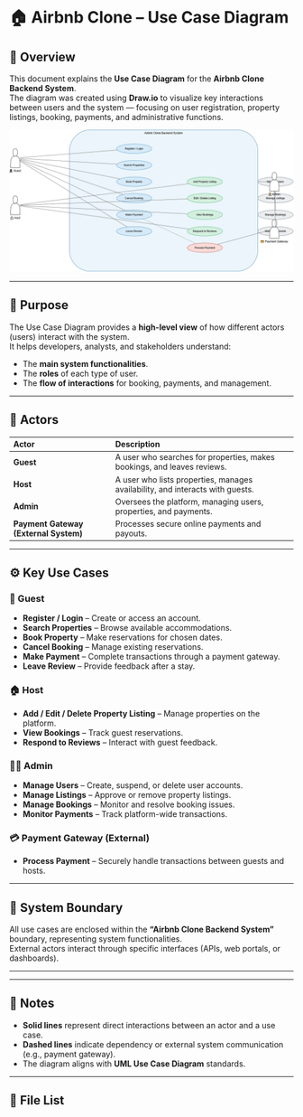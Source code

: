 # 🏠 Airbnb Clone – Use Case Diagram

## 📘 Overview
This document explains the **Use Case Diagram** for the **Airbnb Clone Backend System**.  
The diagram was created using **Draw.io** to visualize key interactions between users and the system — focusing on user registration, property listings, booking, payments, and administrative functions.



![Use Case Diagram ](use-case-diagram.drawio.png)

---

## 🎯 Purpose
The Use Case Diagram provides a **high-level view** of how different actors (users) interact with the system.  
It helps developers, analysts, and stakeholders understand:
- The **main system functionalities**.
- The **roles** of each type of user.
- The **flow of interactions** for booking, payments, and management.

---

## 👥 Actors

| Actor | Description |
|:--|:--|
| **Guest** | A user who searches for properties, makes bookings, and leaves reviews. |
| **Host** | A user who lists properties, manages availability, and interacts with guests. |
| **Admin** | Oversees the platform, managing users, properties, and payments. |
| **Payment Gateway (External System)** | Processes secure online payments and payouts. |

---

## ⚙️ Key Use Cases

### 👤 Guest
- **Register / Login** – Create or access an account.  
- **Search Properties** – Browse available accommodations.  
- **Book Property** – Make reservations for chosen dates.  
- **Cancel Booking** – Manage existing reservations.  
- **Make Payment** – Complete transactions through a payment gateway.  
- **Leave Review** – Provide feedback after a stay.  

### 🏠 Host
- **Add / Edit / Delete Property Listing** – Manage properties on the platform.  
- **View Bookings** – Track guest reservations.  
- **Respond to Reviews** – Interact with guest feedback.  

### 👨‍💼 Admin
- **Manage Users** – Create, suspend, or delete user accounts.  
- **Manage Listings** – Approve or remove property listings.  
- **Manage Bookings** – Monitor and resolve booking issues.  
- **Monitor Payments** – Track platform-wide transactions.  

### 💳 Payment Gateway (External)
- **Process Payment** – Securely handle transactions between guests and hosts.

---

## 🧩 System Boundary
All use cases are enclosed within the **“Airbnb Clone Backend System”** boundary, representing system functionalities.  
External actors interact through specific interfaces (APIs, web portals, or dashboards).

---


---

## 🧠 Notes
- **Solid lines** represent direct interactions between an actor and a use case.  
- **Dashed lines** indicate dependency or external system communication (e.g., payment gateway).  
- The diagram aligns with **UML Use Case Diagram** standards.  

---

## 📄 File List

